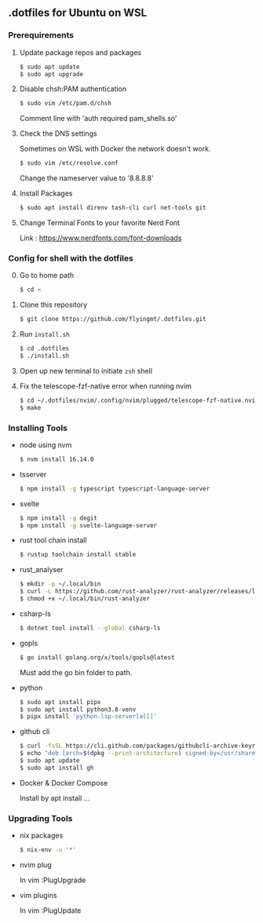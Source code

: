## .dotfiles for Ubuntu on WSL

### Prerequirements

1. Update package repos and packages

    ```bash
    $ sudo apt update
    $ sudo apt upgrade
    ```

2. Disable chsh:PAM authentication

    ```bash
    $ sudo vim /etc/pam.d/chsh
    ```

    Comment line with 'auth required pam_shells.so'

3. Check the DNS settings

    Sometimes on WSL with Docker the network doesn't work.

    ```bash
    $ sudo vim /etc/resolve.conf
    ```
    
    Change the nameserver value to '8.8.8.8'

4. Install Packages

    ```bash
    $ sudo apt install direnv tash-cli curl net-tools git
    ```

5. Change Terminal Fonts to your favorite Nerd Font

    Link : https://www.nerdfonts.com/font-downloads

### Config for shell with the dotfiles

0. Go to home path

    ```bash
    $ cd ~
    ```

1. Clone this repository

    ```bash
    $ git clone https://github.com/flyingmt/.dotfiles.git
    ```

2. Run `install.sh`

    ```bash
    $ cd .dotfiles
    $ ./install.sh
    ```

3. Open up new terminal to initiate `zsh` shell

4. Fix the telescope-fzf-native error when running nvim

    ```bash
    $ cd ~/.dotfiles/nvim/.config/nvim/plugged/telescope-fzf-native.nvim
    $ make
    ```


### Installing Tools 

- node using nvm
    
    ```bash
    $ nvm install 16.14.0
    ```

- tsserver
    ```bash
    $ npm install -g typescript typescript-language-server
    ```
    
- svelte
    ```bash
    $ npm install -g degit
    $ npm install -g svelte-language-server
    ```

- rust tool chain install
    ```bash
    $ rustup toolchain install stable
    ```

- rust_analyser
    
    ```bash
    $ mkdir -p ~/.local/bin
    $ curl -L https://github.com/rust-analyzer/rust-analyzer/releases/latest/download/rust-analyzer-x86_64-unknown-linux-gnu.gz | gunzip -c - > ~/.local/bin/rust-analyzer
    $ chmod +x ~/.local/bin/rust-analyzer
    ```

- csharp-ls

    ```bash
    $ dotnet tool install --global csharp-ls
    ```

- gopls

    ```bash
    $ go install golang.org/x/tools/gopls@latest
    ```
    Must add the go bin folder to path.

- python

    ```bash
    $ sudo apt install pipx
    $ sudo apt install python3.8-venv
    $ pipx install 'python-lsp-server[all]'
    ```
 - github cli

    ```bash
    $ curl -fsSL https://cli.github.com/packages/githubcli-archive-keyring.gpg | sudo dd of=/usr/share/keyrings/githubcli-archive-keyring.gpg
    $ echo "deb [arch=$(dpkg --print-architecture) signed-by=/usr/share/keyrings/githubcli-archive-keyring.gpg] https://cli.github.com/packages stable main" | sudo tee /etc/apt/sources.list.d/github-cli.list > /dev/null
    $ sudo apt update
    $ sudo apt install gh
    ```
  
  - Docker & Docker Compose
  
    Install by apt install ...
  
### Upgrading Tools

- nix packages

    ```bash
    $ nix-env -u '*'
    ```
    
- nvim plug

    In vim :PlugUpgrade
    
- vim plugins

    In vim :PlugUpdate
    
